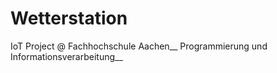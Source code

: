 # Wetterstation
 IoT Project @ Fachhochschule Aachen__ 
 Programmierung und Informationsverarbeitung__
